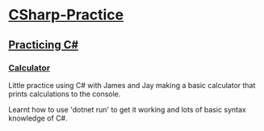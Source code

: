 <h1> <ins> CSharp-Practice</ins> </h1>
<h2> <ins> Practicing C# </ins></h2>

<h3> <ins>  Calculator </ins> </h3>

<p> Little practice using C# with James and Jay making a basic calculator that prints calculations to the console.</p>

<p> Learnt how to use 'dotnet run' to get it working and lots of basic syntax knowledge of C#. </p>
